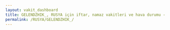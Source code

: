 ```yaml
---
layout: vakit_dashboard
title: GELENDZHIK_, RUSYA için iftar, namaz vakitleri ve hava durumu - ilçe/eyalet seç
permalink: /RUSYA/GELENDZHIK_/
---
```


<script type="text/javascript">
  var GLOBAL_COUNTRY = 'RUSYA';
  var GLOBAL_CITY = 'GELENDZHIK_';
  var GLOBAL_STATE = '';
  var lat = 72;
  var lon = 21;
</script>
